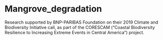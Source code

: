 # Mangrove_degradation

Research supported by BNP-PARIBAS Foundation on their 2019 Climate and Biodiversity Initiative call, as part of the CORESCAM (“Coastal Biodiversity Resilience to Increasing Extreme Events in Central America”) project.
